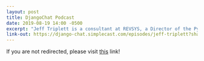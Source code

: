 ```yaml
---
layout: post
title: DjangoChat Podcast
date: 2019-08-19 14:00 -0500
excerpt: "Jeff Triplett is a consultant at REVSYS, a Director of the Python Software Foundation, and President of the Django Events Foundation of North America. We talk about testing Django applications, TDD, and Python/Django community involvement."
link-out: https://django-chat.simplecast.com/episodes/jeff-triplett?share=true
---
```


<script type="text/javascript">
window.location.href = "{{ page.link-out }}";
</script>

If you are not redirected, please visit <a href="{{ post.link-out }}">this</a> link!
